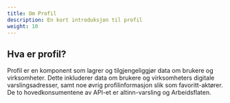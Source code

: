 ```yaml
---
title: Om Profil
description: En kort introduksjon til profil
weight: 10
---
```


## Hva er profil?
Profil er en komponent som lagrer og tilgjengeliggjør data om brukere og virksomheter.
Dette inkluderer data om brukere og virksomheters digitale varslingsadresser, samt noe øvrig profilinformasjon slik som favoritt-aktører.
De to hovedkonsumentene av API-et er altinn-varsling og Arbeidsflaten.